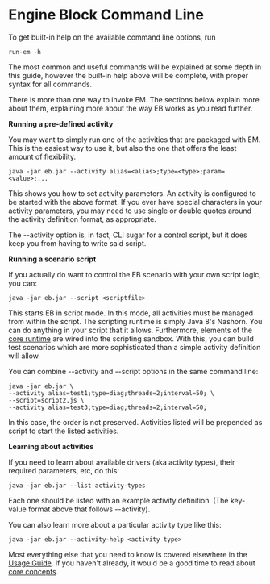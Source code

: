 # Engine Block Command Line

To get built-in help on the available command line options, run

    run-em -h

The most common and useful commands will be explained at some depth in this guide, however
the built-in help above will be complete, with proper syntax for all commands.

There is more than one way to invoke EM. The sections below explain more about them, explaining
more about the way EB works as you read further.

__Running a pre-defined activity__

You may want to simply run one of the activities that are packaged with EM. This is the easiest way to use it,
but also the one that offers the least amount of flexibility.

    java -jar eb.jar --activity alias=<alias>;type=<type>;param=<value>;...
    
This shows you how to set activity parameters. An activity is configured to be started with the above format. If you ever
have special characters in your activity parameters, you may need to use single or double quotes around the activity
definition format, as appropriate.

The --activity option is, in fact, CLI sugar for a control script, but it does keep you from having to write said script.

__Running a scenario script__

If you actually do want to control the EB scenario with your own script logic, you can:

    java -jar eb.jar --script <scriptfile>
    
This starts EB in script mode. In this mode, all activities must be managed from within the script.
The scripting runtime is simply Java 8's Nashorn. You can do anything in your script that it allows. Furthermore,
elements of the [core runtime](core_concepts.md) are wired into the scripting sandbox. With this, you can build
test scenarios which are more sophisticated than a simple activity definition will allow.

You can combine --activity and --script options in the same command line:

    java -jar eb.jar \
    --activity alias=test1;type=diag;threads=2;interval=50; \
    --script=script2.js \
    --activity alias=test3;type=diag;threads=2;interval=50;
    
In this case, the order is not preserved. Activities listed will be prepended as script to start the listed activities.
    
__Learning about activities__

If you need to learn about available drivers (aka activity types), their required parameters, etc, do this:

    java -jar eb.jar --list-activity-types

Each one should be listed with an example activity definition. (The key-value format above that follows --activity).

You can also learn more about a particular activity type like this:

    java -jar eb.jar --activity-help <activity type>
    
Most everything else that you need to know is covered elsewhere in the [Usage Guide](usage_guide.md). If you haven't already,
it would be a good time to read about [core concepts](core_concepts.md).

